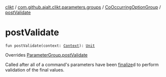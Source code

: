 [clikt](../../index.md) / [com.github.ajalt.clikt.parameters.groups](../index.md) / [CoOccurringOptionGroup](index.md) / [postValidate](./post-validate.md)

# postValidate

`fun postValidate(context: `[`Context`](../../com.github.ajalt.clikt.core/-context/index.md)`): `[`Unit`](https://kotlinlang.org/api/latest/jvm/stdlib/kotlin/-unit/index.html)

Overrides [ParameterGroup.postValidate](../-parameter-group/post-validate.md)

Called after all of a command's parameters have been [finalize](../-parameter-group/finalize.md)d to perform validation of the final values.

